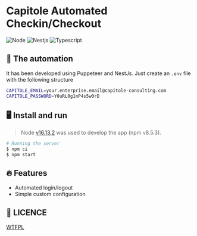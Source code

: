 # Capitole Automated Checkin/Checkout
![Node](https://img.shields.io/badge/-Node-333?logo=node.js&style=for-the-badge)
![Nestjs](https://img.shields.io/badge/-Nestjs-E0234E?logo=nestjs&style=for-the-badge)
![Typescript](https://img.shields.io/badge/-Typescript-2c3b5a?logo=typescript&style=for-the-badge)

## 🤖 The automation
It has been developed using Puppeteer and NestJs. Just create an `.env` file with the
following structure

```bash
CAPITOLE_EMAIL=your.enterprise.email@capitole-consulting.com
CAPITOLE_PASSWORD=Y0uRL0g1nP4s5w0rD
```

## 🖥 Install and run
> Node [v16.13.2](https://nodejs.org/download/release/v16.13.2/) was used to develop the app (npm v8.5.3).

```sh
# Running the server
$ npm ci
$ npm start
```

## 🔥 Features
- Automated login/logout
- Simple custom configuration

## 👻 LICENCE
[WTFPL](http://www.wtfpl.net/about/)
